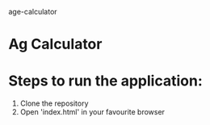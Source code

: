 age-calculator
# Ag Calculator

# Steps to run the application:

1. Clone the repository
2. Open 'index.html' in your favourite browser
